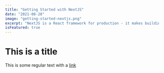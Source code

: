 ```yaml
---
title: "Getting Started with NextJS"
date: "2021-08-28"
image: "getting-started-nextjs.png"
excerpt: "NextJS is a React framework for production - it makes building fullstack React Apps and sites a breeze and ships with built-in SSR."
isFeatured: true
---
```


# This is a title

This is some regular text with a [link](https://www.google.com)
